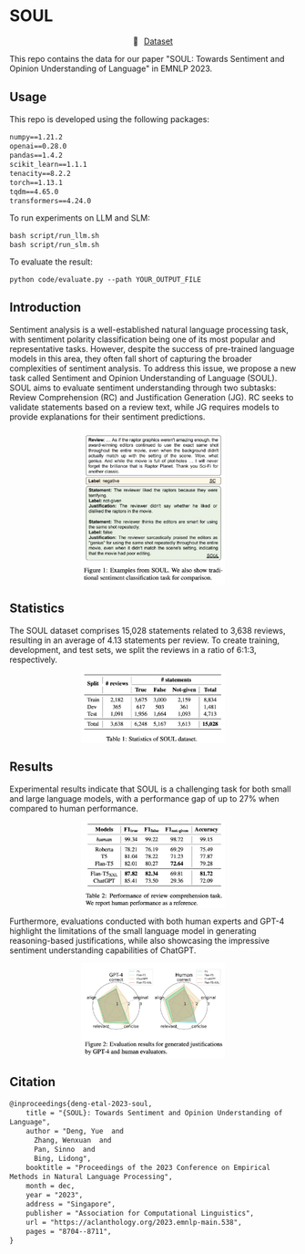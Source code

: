 # SOUL


<p align="center" style="display: flex; flex-direction: row; justify-content: center; align-items: center">
🤗 <a href="https://huggingface.co/datasets/DAMO-NLP-SG/SOUL" target="_blank" style="margin-left: 10px">Dataset</a>
</p>
This repo contains the data for our paper "SOUL: Towards Sentiment and Opinion Understanding of Language" in EMNLP 2023.

## Usage
This repo is developed using the following packages:
```
numpy==1.21.2
openai==0.28.0
pandas==1.4.2
scikit_learn==1.1.1
tenacity==8.2.2
torch==1.13.1
tqdm==4.65.0
transformers==4.24.0
```
To run experiments on LLM and SLM:
```
bash script/run_llm.sh
bash script/run_slm.sh
```
To evaluate the result:
```
python code/evaluate.py --path YOUR_OUTPUT_FILE
```

## Introduction
Sentiment analysis is a well-established natural language processing task, with sentiment polarity classification being one of its most popular and representative tasks. However, despite the success of pre-trained language models in this area, they often fall short of capturing the broader complexities of sentiment analysis. To address this issue, we propose a new task called Sentiment and Opinion Understanding of Language (SOUL). SOUL aims to evaluate sentiment understanding through two subtasks: Review Comprehension (RC) and Justification Generation (JG).  RC seeks to validate statements based on a review text, while JG requires models to provide explanations for their sentiment predictions.
<p align="center" style="display: flex; justify-content: center; align-items: center">
<img src="./figure/introduction.jpg" alt="Image" width="50%">
</div>


## Statistics
The SOUL dataset comprises 15,028 statements related to 3,638 reviews, resulting in an average of 4.13 statements per review. To create training, development, and test sets, we split the reviews in a ratio of 6:1:3, respectively.
<p align="center" style="display: flex; justify-content: center; align-items: center">
<img src="./figure/statistics.jpg" alt="Image" width="50%">
</p>

## Results
Experimental results indicate that SOUL is a challenging task for both small and large language models, with a performance gap of up to 27% when compared to human performance.
<p align="center" style="display: flex; justify-content: center; align-items: center">
<img src="./figure/rc_task.jpg" alt="Image" width="50%">
</p>

Furthermore, evaluations conducted with both human experts and GPT-4 highlight the limitations of the small language model in generating reasoning-based justifications, while also showcasing the impressive sentiment understanding capabilities of ChatGPT.
<p align="center" style="display: flex; justify-content: center; align-items: center">
<img src="./figure/radar.jpg" alt="Image" width="50%">
</p>

## Citation
```
@inproceedings{deng-etal-2023-soul,
    title = "{SOUL}: Towards Sentiment and Opinion Understanding of Language",
    author = "Deng, Yue  and
      Zhang, Wenxuan  and
      Pan, Sinno  and
      Bing, Lidong",
    booktitle = "Proceedings of the 2023 Conference on Empirical Methods in Natural Language Processing",
    month = dec,
    year = "2023",
    address = "Singapore",
    publisher = "Association for Computational Linguistics",
    url = "https://aclanthology.org/2023.emnlp-main.538",
    pages = "8704--8711",
}
```
